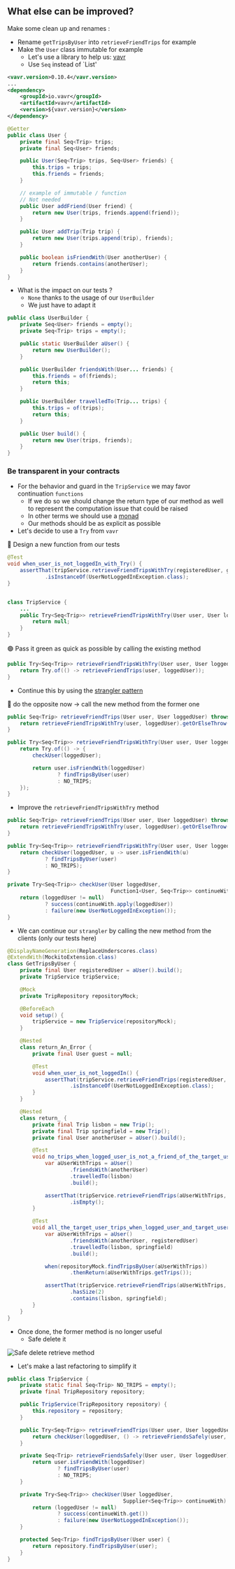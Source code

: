 ## What else can be improved?
Make some clean up and renames :
- Rename `getTripsByUser` into `retrieveFriendTrips` for example
- Make the `User` class immutable for example
  - Let's use a library to help us: [vavr](https://www.vavr.io/)
  - Use `Seq` instead of `List'

```xml
<vavr.version>0.10.4</vavr.version>
...
<dependency>
    <groupId>io.vavr</groupId>
    <artifactId>vavr</artifactId>
    <version>${vavr.version}</version>
</dependency>
```

```java
@Getter
public class User {
    private final Seq<Trip> trips;
    private final Seq<User> friends;

    public User(Seq<Trip> trips, Seq<User> friends) {
        this.trips = trips;
        this.friends = friends;
    }

    // example of immutable / function
    // Not needed
    public User addFriend(User friend) {
        return new User(trips, friends.append(friend));
    }

    public User addTrip(Trip trip) {
        return new User(trips.append(trip), friends);
    }

    public boolean isFriendWith(User anotherUser) {
        return friends.contains(anotherUser);
    }
}

```

- What is the impact on our tests ?
  - `None` thanks to the usage of our `UserBuilder`
  - We just have to adapt it

```java
public class UserBuilder {
    private Seq<User> friends = empty();
    private Seq<Trip> trips = empty();

    public static UserBuilder aUser() {
        return new UserBuilder();
    }

    public UserBuilder friendsWith(User... friends) {
        this.friends = of(friends);
        return this;
    }

    public UserBuilder travelledTo(Trip... trips) {
        this.trips = of(trips);
        return this;
    }

    public User build() {
        return new User(trips, friends);
    }
}
```

### Be transparent in your contracts
- For the behavior and guard in the `TripService` we may favor continuation `functions`
  - If we do so we should change the return type of our method as well to represent the computation issue that could be raised
  - In other terms we should use a [monad](https://xtrem-tdd.netlify.app/Flavours/monads)
  - Our methods should be as explicit as possible
- Let's decide to use a `Try` from `vavr`

🔴 Design a new function from our tests

```java
@Test
void when_user_is_not_loggedIn_with_Try() {
    assertThat(tripService.retrieveFriendTripsWithTry(registeredUser, guest).getCause())
            .isInstanceOf(UserNotLoggedInException.class);
}


class TripService {
    ...
    public Try<Seq<Trip>> retrieveFriendTripsWithTry(User user, User loggedUser) {
        return null;
    }
}
```

🟢 Pass it green as quick as possible by calling the existing method

```java
public Try<Seq<Trip>> retrieveFriendTripsWithTry(User user, User loggedUser) {
    return Try.of(() -> retrieveFriendTrips(user, loggedUser));
}
```

- Continue this by using the [strangler pattern](https://xtrem-tdd.netlify.app/Flavours/strangler-pattern) 

🔵 do the opposite now -> call the new method from the former one

```java
public Seq<Trip> retrieveFriendTrips(User user, User loggedUser) throws UserNotLoggedInException {
    return retrieveFriendTripsWithTry(user, loggedUser).getOrElseThrow(UserNotLoggedInException::new);
}

public Try<Seq<Trip>> retrieveFriendTripsWithTry(User user, User loggedUser) {
    return Try.of(() -> {
        checkUser(loggedUser);

        return user.isFriendWith(loggedUser)
                ? findTripsByUser(user)
                : NO_TRIPS;
    });
}
```

- Improve the `retrieveFriendTripsWithTry` method

```java
public Seq<Trip> retrieveFriendTrips(User user, User loggedUser) throws UserNotLoggedInException {
    return retrieveFriendTripsWithTry(user, loggedUser).getOrElseThrow(UserNotLoggedInException::new);
}

public Try<Seq<Trip>> retrieveFriendTripsWithTry(User user, User loggedUser) {
    return checkUser(loggedUser, u -> user.isFriendWith(u)
            ? findTripsByUser(user)
            : NO_TRIPS);
}

private Try<Seq<Trip>> checkUser(User loggedUser,
                                 Function1<User, Seq<Trip>> continueWith) {
    return (loggedUser != null)
            ? success(continueWith.apply(loggedUser))
            : failure(new UserNotLoggedInException());
}
```

- We can continue our `strangler` by calling the new method from the clients (only our tests here)
```java
@DisplayNameGeneration(ReplaceUnderscores.class)
@ExtendWith(MockitoExtension.class)
class GetTripsByUser {
    private final User registeredUser = aUser().build();
    private TripService tripService;

    @Mock
    private TripRepository repositoryMock;

    @BeforeEach
    void setup() {
        tripService = new TripService(repositoryMock);
    }

    @Nested
    class return_An_Error {
        private final User guest = null;

        @Test
        void when_user_is_not_loggedIn() {
            assertThat(tripService.retrieveFriendTrips(registeredUser, guest).getCause())
                    .isInstanceOf(UserNotLoggedInException.class);
        }
    }

    @Nested
    class return_ {
        private final Trip lisbon = new Trip();
        private final Trip springfield = new Trip();
        private final User anotherUser = aUser().build();

        @Test
        void no_trips_when_logged_user_is_not_a_friend_of_the_target_user() {
            var aUserWithTrips = aUser()
                    .friendsWith(anotherUser)
                    .travelledTo(lisbon)
                    .build();

            assertThat(tripService.retrieveFriendTrips(aUserWithTrips, registeredUser).get())
                    .isEmpty();
        }

        @Test
        void all_the_target_user_trips_when_logged_user_and_target_user_are_friends() {
            var aUserWithTrips = aUser()
                    .friendsWith(anotherUser, registeredUser)
                    .travelledTo(lisbon, springfield)
                    .build();

            when(repositoryMock.findTripsByUser(aUserWithTrips))
                    .thenReturn(aUserWithTrips.getTrips());

            assertThat(tripService.retrieveFriendTrips(aUserWithTrips, registeredUser).get())
                    .hasSize(2)
                    .contains(lisbon, springfield);
        }
    }
} 
```

- Once done, the former method is no longer useful
  - Safe delete it

![Safe delete retrieve method](../img/end-strangler.png)

- Let's make a last refactoring to simplify it

```java
public class TripService {
    private static final Seq<Trip> NO_TRIPS = empty();
    private final TripRepository repository;

    public TripService(TripRepository repository) {
        this.repository = repository;
    }

    public Try<Seq<Trip>> retrieveFriendTrips(User user, User loggedUser) {
        return checkUser(loggedUser, () -> retrieveFriendsSafely(user, loggedUser));
    }

    private Seq<Trip> retrieveFriendsSafely(User user, User loggedUser) {
        return user.isFriendWith(loggedUser)
                ? findTripsByUser(user)
                : NO_TRIPS;
    }

    private Try<Seq<Trip>> checkUser(User loggedUser,
                                     Supplier<Seq<Trip>> continueWith) {
        return (loggedUser != null)
                ? success(continueWith.get())
                : failure(new UserNotLoggedInException());
    }

    protected Seq<Trip> findTripsByUser(User user) {
        return repository.findTripsByUser(user);
    }
}
```
